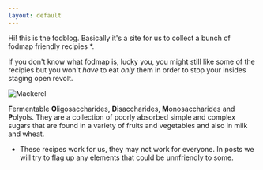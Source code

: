 ```yaml
---
layout: default
---
```


<div class="lead pretty-links">
  Hi! this is the fodblog. Basically it's a site for us to collect a bunch of fodmap friendly recipies *.

  If you don't know what fodmap is, lucky you, you might still like some of the recipies but you won't *have* to eat *only*  them in order to stop your insides staging open revolt. 
  
  ![Mackerel]({{https://fodblog.github.io/}}/assets/pictures/mackerel.gif)
  
 **F**ermentable **O**ligosaccharides, **D**isaccharides, **M**onosaccharides and **P**olyols. They are a collection of poorly absorbed simple and complex sugars that are found in a variety of fruits and vegetables and also in milk and wheat.  

* These recipes work for us, they may not work for everyone. In posts we will try to flag up any elements that could be unnfriendly to some.
</div>
